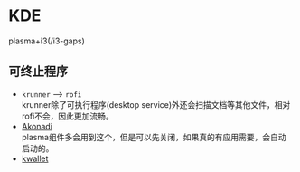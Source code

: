 # KDE

plasma+i3(/i3-gaps)

## 可终止程序
* `krunner` --> `rofi`<br>
  krunner除了可执行程序(desktop service)外还会扫描文档等其他文件，相对rofi不会，因此更加流畅。
* [Akonadi](https://userbase.kde.org/Akonadi/zh-cn)<br>
  plasma组件多会用到这个，但是可以先关闭，如果真的有应用需要，会自动启动的。
* [kwallet](https://stackoverflow.com/questions/29594260/how-to-disable-kwallet-in-kde-plasma-5)<br>
